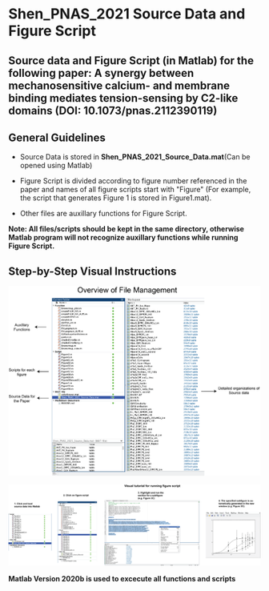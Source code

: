 # Shen_PNAS_2021 Source Data and Figure Script

## **Source data and Figure Script (in Matlab) for the following paper: A synergy between mechanosensitive calcium- and membrane binding mediates tension-sensing by C2-like domains (DOI: 10.1073/pnas.2112390119)**

## General Guidelines
- Source Data is stored in **Shen_PNAS_2021_Source_Data.mat**(Can be opened using Matlab) 

- Figure Script is divided according to figure number referenced in the paper and names of all figure scripts start with "Figure" (For example, the script that generates Figure 1 is stored in Figure1.mat).

- Other files are auxillary functions for Figure Script.

**Note: All files/scripts should be kept in the same directory, otherwise Matlab program will not recognize auxillary functions while running Figure Script.**

## Step-by-Step Visual Instructions
![alt text](https://github.com/joeshen123/Shen_PNAS_2021/blob/main/Tutorial%20Diagram%201.png)

![alt text](https://github.com/joeshen123/Shen_PNAS_2021/blob/main/Tutorial%20Diagram%202.png)

**Matlab Version 2020b is used to excecute all functions and scripts**

